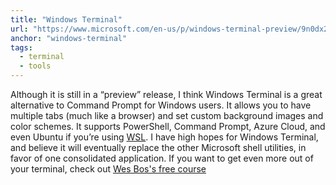 ```yaml
---
title: "Windows Terminal"
url: "https://www.microsoft.com/en-us/p/windows-terminal-preview/9n0dx20hk701?activetab=pivot:overviewtab"
anchor: "windows-terminal"
tags:
  - terminal
  - tools
---
```


Although it is still in a “preview” release, I think Windows Terminal is a great alternative to Command Prompt for Windows users. It allows you to have multiple tabs (much like a browser) and set custom background images and color schemes. It supports PowerShell, Command Prompt, Azure Cloud, and even Ubuntu if you’re using [WSL](#wsl). I have high hopes for Windows Terminal, and believe it will eventually replace the other Microsoft shell utilities, in favor of one consolidated application. If you want to get even more out of your terminal, check out [Wes Bos's free course](#command-line-power-user)
